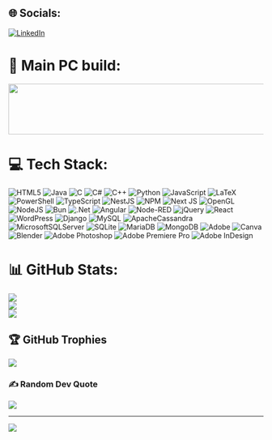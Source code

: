 
## 🌐 Socials:
[![LinkedIn](https://img.shields.io/badge/LinkedIn-%230077B5.svg?logo=linkedin&logoColor=white)](https://linkedin.com/in/www.linkedin.com/in/lovro-musić) 

# 🐉 Main PC build: 
<a href="https://valid.x86.fr/wz7r15">
  <img src="https://valid.x86.fr/cache/banner/wz7r15-5.png" width="1000" height="100" /> 
</a>

# 💻 Tech Stack:
![HTML5](https://img.shields.io/badge/html5-%23E34F26.svg?style=flat-square&logo=html5&logoColor=white) ![Java](https://img.shields.io/badge/java-%23ED8B00.svg?style=flat-square&logo=openjdk&logoColor=white) ![C](https://img.shields.io/badge/c-%2300599C.svg?style=flat-square&logo=c&logoColor=white) ![C#](https://img.shields.io/badge/c%23-%23239120.svg?style=flat-square&logo=csharp&logoColor=white) ![C++](https://img.shields.io/badge/c++-%2300599C.svg?style=flat-square&logo=c%2B%2B&logoColor=white) ![Python](https://img.shields.io/badge/python-3670A0?style=flat-square&logo=python&logoColor=ffdd54) ![JavaScript](https://img.shields.io/badge/javascript-%23323330.svg?style=flat-square&logo=javascript&logoColor=%23F7DF1E) ![LaTeX](https://img.shields.io/badge/latex-%23008080.svg?style=flat-square&logo=latex&logoColor=white) ![PowerShell](https://img.shields.io/badge/PowerShell-%235391FE.svg?style=flat-square&logo=powershell&logoColor=white) ![TypeScript](https://img.shields.io/badge/typescript-%23007ACC.svg?style=flat-square&logo=typescript&logoColor=white) ![NestJS](https://img.shields.io/badge/nestjs-%23E0234E.svg?style=flat-square&logo=nestjs&logoColor=white) ![NPM](https://img.shields.io/badge/NPM-%23CB3837.svg?style=flat-square&logo=npm&logoColor=white) ![Next JS](https://img.shields.io/badge/Next-black?style=flat-square&logo=next.js&logoColor=white) ![OpenGL](https://img.shields.io/badge/OpenGL-%23FFFFFF.svg?style=flat-square&logo=opengl) ![NodeJS](https://img.shields.io/badge/node.js-6DA55F?style=flat-square&logo=node.js&logoColor=white) ![Bun](https://img.shields.io/badge/Bun-%23000000.svg?style=flat-square&logo=bun&logoColor=white) ![.Net](https://img.shields.io/badge/.NET-5C2D91?style=flat-square&logo=.net&logoColor=white) ![Angular](https://img.shields.io/badge/angular-%23DD0031.svg?style=flat-square&logo=angular&logoColor=white) ![Node-RED](https://img.shields.io/badge/Node--RED-%238F0000.svg?style=flat-square&logo=node-red&logoColor=white) ![jQuery](https://img.shields.io/badge/jquery-%230769AD.svg?style=flat-square&logo=jquery&logoColor=white) ![React](https://img.shields.io/badge/react-%2320232a.svg?style=flat-square&logo=react&logoColor=%2361DAFB) ![WordPress](https://img.shields.io/badge/WordPress-%23117AC9.svg?style=flat-square&logo=WordPress&logoColor=white) ![Django](https://img.shields.io/badge/django-%23092E20.svg?style=flat-square&logo=django&logoColor=white) ![MySQL](https://img.shields.io/badge/mysql-4479A1.svg?style=flat-square&logo=mysql&logoColor=white) ![ApacheCassandra](https://img.shields.io/badge/cassandra-%231287B1.svg?style=flat-square&logo=apache-cassandra&logoColor=white) ![MicrosoftSQLServer](https://img.shields.io/badge/Microsoft%20SQL%20Server-CC2927?style=flat-square&logo=microsoft%20sql%20server&logoColor=white) ![SQLite](https://img.shields.io/badge/sqlite-%2307405e.svg?style=flat-square&logo=sqlite&logoColor=white) ![MariaDB](https://img.shields.io/badge/MariaDB-003545?style=flat-square&logo=mariadb&logoColor=white) ![MongoDB](https://img.shields.io/badge/MongoDB-%234ea94b.svg?style=flat-square&logo=mongodb&logoColor=white) ![Adobe](https://img.shields.io/badge/adobe-%23FF0000.svg?style=flat-square&logo=adobe&logoColor=white) ![Canva](https://img.shields.io/badge/Canva-%2300C4CC.svg?style=flat-square&logo=Canva&logoColor=white) ![Blender](https://img.shields.io/badge/blender-%23F5792A.svg?style=flat-square&logo=blender&logoColor=white) ![Adobe Photoshop](https://img.shields.io/badge/adobe%20photoshop-%2331A8FF.svg?style=flat-square&logo=adobe%20photoshop&logoColor=white) ![Adobe Premiere Pro](https://img.shields.io/badge/Adobe%20Premiere%20Pro-9999FF.svg?style=flat-square&logo=Adobe%20Premiere%20Pro&logoColor=white) ![Adobe InDesign](https://img.shields.io/badge/Adobe%20InDesign-49021F?style=flat-square&logo=adobeindesign&logoColor=FF3366)
# 📊 GitHub Stats:
![](https://github-readme-stats.vercel.app/api?username=Lomuss33&theme=rose_pine&hide_border=false&include_all_commits=false&count_private=false)<br/>
![](https://github-readme-streak-stats.herokuapp.com/?user=Lomuss33&theme=rose_pine&hide_border=false)<br/>
![](https://github-readme-stats.vercel.app/api/top-langs/?username=Lomuss33&theme=rose_pine&hide_border=false&include_all_commits=false&count_private=false&layout=compact)

## 🏆 GitHub Trophies
![](https://github-profile-trophy.vercel.app/?username=Lomuss33&theme=cobalt&no-frame=true&no-bg=true&margin-w=4)

### ✍️ Random Dev Quote
![](https://quotes-github-readme.vercel.app/api?type=horizontal&theme=radical)

---
[![](https://visitcount.itsvg.in/api?id=Lomuss33&icon=0&color=0)](https://visitcount.itsvg.in)

<!-- Proudly created with GPRM ( https://gprm.itsvg.in ) -->
